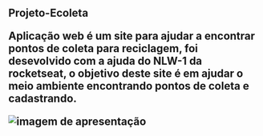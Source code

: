 <h2>Projeto-Ecoleta</2>

<p>Aplicação web é um site para ajudar a encontrar pontos de coleta para reciclagem, foi desevolvido com a ajuda do NLW-1 da rocketseat, o objetivo deste site é em ajudar o meio ambiente encontrando pontos de coleta e cadastrando.</p>

<img src="https://user-images.githubusercontent.com/38081852/84095189-04178580-a9d5-11ea-9496-9ec6f6a282e5.png" alt="imagem de apresentação">

